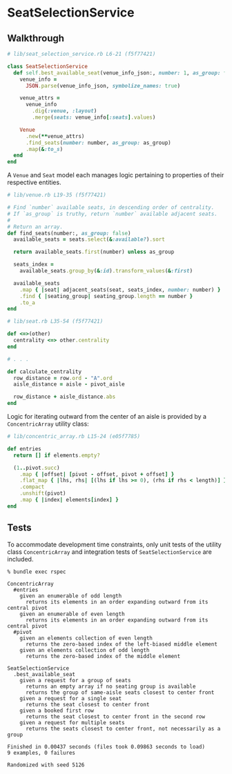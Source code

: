 SeatSelectionService
====================

Walkthrough
-----------

```rb
# lib/seat_selection_service.rb L6-21 (f5f77421)

class SeatSelectionService
  def self.best_available_seat(venue_info_json:, number: 1, as_group: false)
    venue_info =
      JSON.parse(venue_info_json, symbolize_names: true)

    venue_attrs =
      venue_info
        .dig(:venue, :layout)
        .merge(seats: venue_info[:seats].values)

    Venue
      .new(**venue_attrs)
      .find_seats(number: number, as_group: as_group)
      .map(&:to_s)
  end
end
```

A `Venue` and `Seat` model each manages logic pertaining to properties of their respective entities.

```rb
# lib/venue.rb L19-35 (f5f77421)

# Find `number` available seats, in descending order of centrality.
# If `as_group` is truthy, return `number` available adjacent seats.
#
# Return an array.
def find_seats(number:, as_group: false)
  available_seats = seats.select(&:available?).sort

  return available_seats.first(number) unless as_group

  seats_index =
    available_seats.group_by(&:id).transform_values(&:first)

  available_seats
    .map { |seat| adjacent_seats(seat, seats_index, number: number) }
    .find { |seating_group| seating_group.length == number }
    .to_a
end
```

```rb
# lib/seat.rb L35-54 (f5f77421)

def <=>(other)
  centrality <=> other.centrality
end

# . . .

def calculate_centrality
  row_distance = row.ord - "A".ord
  aisle_distance = aisle - pivot_aisle

  row_distance + aisle_distance.abs
end
```

Logic for iterating outward from the center of an aisle is provided by a `ConcentricArray` utility class:

```rb
# lib/concentric_array.rb L15-24 (e05f7785)

def entries
  return [] if elements.empty?

  (1..pivot.succ)
    .map { |offset| [pivot - offset, pivot + offset] }
    .flat_map { |lhs, rhs| [(lhs if lhs >= 0), (rhs if rhs < length)] }
    .compact
    .unshift(pivot)
    .map { |index| elements[index] }
end
```

Tests
-----

To accommodate development time constraints, only unit tests of the utility class `ConcentricArray` and integration tests of `SeatSelectionService` are included.

```
% bundle exec rspec

ConcentricArray
  #entries
    given an enumerable of odd length
      returns its elements in an order expanding outward from its central pivot
    given an enumerable of even length
      returns its elements in an order expanding outward from its central pivot
  #pivot
    given an elements collection of even length
      returns the zero-based index of the left-biased middle element
    given an elements collection of odd length
      returns the zero-based index of the middle element

SeatSelectionService
  .best_available_seat
    given a request for a group of seats
      returns an empty array if no seating group is available
      returns the group of same-aisle seats closest to center front
    given a request for a single seat
      returns the seat closest to center front
    given a booked first row
      returns the seat closest to center front in the second row
    given a request for multiple seats
      returns the seats closest to center front, not necessarily as a group

Finished in 0.00437 seconds (files took 0.09863 seconds to load)
9 examples, 0 failures

Randomized with seed 5126

```
